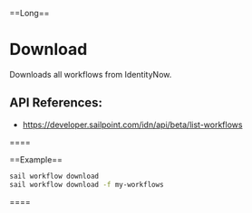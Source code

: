 ==Long==
# Download
Downloads all workflows from IdentityNow.

## API References:
 - https://developer.sailpoint.com/idn/api/beta/list-workflows


====

==Example==

```bash
sail workflow download
sail workflow download -f my-workflows
``` 
====